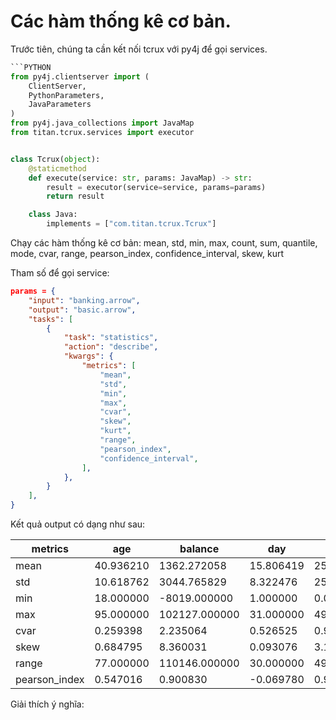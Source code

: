 # Các hàm thống kê cơ bản.

Trước tiên, chúng ta cần kết nối tcrux với py4j để gọi services.

```python
```PYTHON
from py4j.clientserver import (
    ClientServer,
    PythonParameters,
    JavaParameters
)
from py4j.java_collections import JavaMap
from titan.tcrux.services import executor


class Tcrux(object):
    @staticmethod
    def execute(service: str, params: JavaMap) -> str:
        result = executor(service=service, params=params)
        return result

    class Java:
        implements = ["com.titan.tcrux.Tcrux"]
```

Chạy các hàm thống kê cơ bản: mean, std, min, max, count, sum, quantile, mode, cvar, range, pearson_index, confidence_interval, skew, kurt

Tham số để gọi service:

```json
params = {
    "input": "banking.arrow",
    "output": "basic.arrow",
    "tasks": [
        {
            "task": "statistics",
            "action": "describe",
            "kwargs": {
                "metrics": [
                    "mean",
                    "std",
                    "min",
                    "max",
                    "cvar",
                    "skew",
                    "kurt",
                    "range",
                    "pearson_index",
                    "confidence_interval",
                ],
            },
        }
    ],
}
```

Kết quả output có dạng như sau:

| metrics        | age       | balance       | day       | duration     | campaign    | pdays       | previous    | year       |
|----------------|-----------|---------------|-----------|--------------|-------------|-------------|-------------|------------|
| mean           | 40.936210 | 1362.272058   | 15.806419 | 258.163080   | 2.763841    | 40.197828   | 0.580323    | 2010.444626 |
| std            | 10.618762 | 3044.765829   | 8.322476  | 257.527812   | 3.098021    | 100.128746  | 2.303441    | 0.602364    |
| min            | 18.000000 | -8019.000000  | 1.000000  | 0.000000     | 1.000000    | -1.000000   | 0.000000    | 2010.000000 |
| max            | 95.000000 | 102127.000000 | 31.000000 | 4918.000000  | 63.000000   | 871.000000  | 275.000000  | 2012.000000 |
| cvar           | 0.259398  | 2.235064      | 0.526525  | 0.997539     | 1.120912    | 2.490899    | 3.969237    | 0.000300    |
| skew           | 0.684795  | 8.360031      | 0.093076  | 3.144214     | 4.898488    | 2.615629    | 41.845066   | 1.008675    |
| range          | 77.000000 | 110146.000000 | 30.000000 | 4918.000000  | 62.000000   | 872.000000  | 275.000000  | 2.000000    |
| pearson_index  | 0.547016  | 0.900830      | -0.069780 | 0.910539     | 0.739673    | 1.234346    | 0.755813    | 2.214406    |

Giải thích ý nghĩa:
